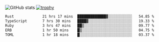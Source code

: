 ![GitHub stats](https://github-readme-stats.vercel.app/api?username=ksk001100&show_icons=true&theme=tokyonight)
[![trophy](https://github-profile-trophy.vercel.app/?username=ksk001100&theme=onedark)](https://github.com/ryo-ma/github-profile-trophy)

<!--START_SECTION:waka-->

```txt
Rust             21 hrs 17 mins  █████████████▓░░░░░░░░░░░   54.85 %
TypeScript       7 hrs 30 mins   ████▓░░░░░░░░░░░░░░░░░░░░   19.33 %
Ruby             3 hrs 47 mins   ██▒░░░░░░░░░░░░░░░░░░░░░░   09.77 %
ERB              1 hr 50 mins    █▒░░░░░░░░░░░░░░░░░░░░░░░   04.75 %
TOML             1 hr 18 mins    █░░░░░░░░░░░░░░░░░░░░░░░░   03.37 %
```

<!--END_SECTION:waka-->
